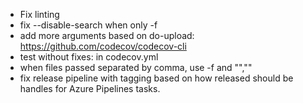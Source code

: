 - Fix linting
- fix --disable-search when only -f
- add more arguments based on do-upload: https://github.com/codecov/codecov-cli
- test without fixes: in codecov.yml
- when files passed separated by comma, use -f and "<file1>","<file2>"
- fix release pipeline with tagging based on how released should be handles for Azure Pipelines tasks.
